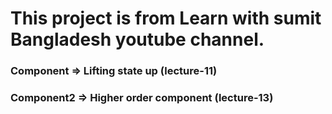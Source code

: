 # This project is from Learn with sumit Bangladesh youtube channel.

### Component => Lifting state up (lecture-11)  
### Component2 => Higher order component (lecture-13)